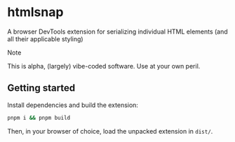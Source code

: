 # htmlsnap

A browser DevTools extension for serializing individual HTML elements (and all their applicable styling)

> [!NOTE]
> This is alpha, (largely) vibe-coded software. Use at your own peril.

## Getting started

Install dependencies and build the extension:
```sh
pnpm i && pnpm build
```

Then, in your browser of choice, load the unpacked extension in `dist/`.